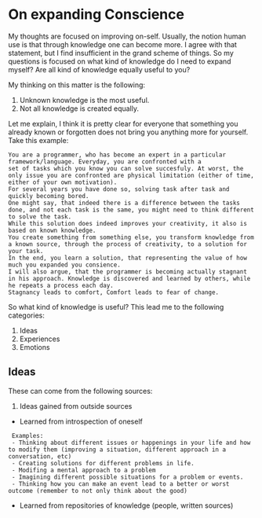 # On expanding Conscience

My thoughts are focused on improving on-self. Usually, the notion human use is that through knowledge one can become more.
I agree with that statement, but I find insufficient in the grand scheme of things. 
So my questions is focused on what kind of knowledge do I need to expand myself? Are all kind of knowledge equally useful to you?

My thinking on this matter is the following:
1. Unknown knowledge is the most useful.
2. Not all knowledge is created equally.

Let me explain, I think it is pretty clear for everyone that something you already known or forgotten does not bring you anything more for yourself.
Take this example:

```
You are a programmer, who has become an expert in a particular framework/language. Everyday, you are confronted with a
set of tasks which you know you can solve succesfuly. At worst, the only issue you are confronted are physical limitation (either of time, either of your own motivation).
For several years you have done so, solving task after task and quickly becoming bored. 
One might say, that indeed there is a difference between the tasks done, and not each task is the same, you might need to think different to solve the task.
While this solution does indeed improves your creativity, it also is based on known knowledge. 
You create something from something else, you transform knowledge from a known source, through the process of creativity, to a solution for your task. 
In the end, you learn a solution, that representing the value of how much you expanded you consience.
I will also argue, that the programmer is becoming actually stagnant in his approach. Knowledge is discovered and learned by others, while he repeats a process each day.
Stagnancy leads to comfort, Comfort leads to fear of change.
```

So what kind of knowledge is useful? This lead me to the following categories:
1. Ideas
2. Experiences
3. Emotions

## Ideas
These can come from the following sources:
1. Ideas gained from outside sources
  - Learned from introspection of oneself
  ```
   Examples: 
   - Thinking about different issues or happenings in your life and how to modify them (improving a situation, different approach in a conversation, etc)
   - Creating solutions for different problems in life.
   - Modifing a mental approach to a problem
   - Imagining different possible situations for a problem or events.
   - Thinking how you can make an event lead to a better or worst outcome (remember to not only think about the good)
  ```
  - Learned from repositories of knowledge (people, written sources)
